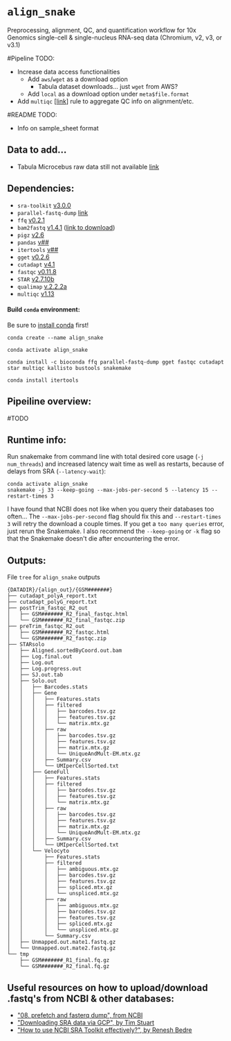 # `align_snake`
Preprocessing, alignment, QC, and quantification workflow for 10x Genomics single-cell & single-nucleus RNA-seq data (Chromium, v2, v3, or v3.1)

#Pipeline TODO:
- Increase data access functionalities
  - Add `aws`/`wget` as a download option
    - Tabula dataset downloads... just `wget` from AWS?
  - Add `local` as a download option under `meta$file.format`
- Add `multiqc` [[link](https://multiqc.info/)] rule to aggregate QC info on alignment/etc.

#README TODO:
- Info on sample_sheet format

## Data to add...
- Tabula Microcebus raw data still not available [link](https://tabula-microcebus.ds.czbiohub.org/whereisthedata)

## **Dependencies:**
- `sra-toolkit` [v3.0.0](https://github.com/ncbi/sra-tools/wiki/01.-Downloading-SRA-Toolkit)
- `parallel-fastq-dump` [link](https://github.com/rvalieris/parallel-fastq-dump)
- `ffq` [v0.2.1](https://github.com/pachterlab/ffq)
- `bam2fastq` [v1.4.1](https://github.com/10XGenomics/bamtofastq/blob/master/README.md) ([link to download](https://github.com/10XGenomics/bamtofastq/releases))
- `pigz` [v2.6](https://zlib.net/pigz/)
- `pandas` [v##]()
- `itertools` [v##]()
- `gget` [v0.2.6](https://github.com/pachterlab/gget)
- `cutadapt` [v4.1](https://cutadapt.readthedocs.io/en/stable/)
- `fastqc` [v0.11.8](https://www.bioinformatics.babraham.ac.uk/projects/fastqc/)
- `STAR` [v2.7.10b](https://github.com/alexdobin/STAR)
- `qualimap` [v.2.2.2a](http://qualimap.conesalab.org/)
- `multiqc` [v1.13](https://multiqc.info/)


#### **Build `conda` environment:**
Be sure to [install conda](https://docs.conda.io/projects/conda/en/latest/user-guide/install/index.html) first!
```
conda create --name align_snake

conda activate align_snake

conda install -c bioconda ffq parallel-fastq-dump gget fastqc cutadapt star multiqc kallisto bustools snakemake

conda install itertools
```

## **Pipeiline overview:**
#TODO

## **Runtime info:**
Run snakemake from command line with total desired core usage (`-j num_threads`) and increased latency wait time as well as restarts, because of delays from SRA (`--latency-wait`):
```
conda activate align_snake
snakemake -j 33 --keep-going --max-jobs-per-second 5 --latency 15 --restart-times 3
```
I have found that NCBI does not like when you query their databases too often... The `--max-jobs-per-second` flag should fix this and `--restart-times 3` will retry the download a couple times. If you get a `too many queries` error, just rerun the Snakemake. I also recommend the `--keep-going` or `-k` flag so that the Snakemake doesn't die after encountering the error.


## **Outputs:**
File `tree` for `align_snake` outputs
```
{DATADIR}/{align_out}/{GSM#######}
├── cutadapt_polyA_report.txt
├── cutadapt_polyG_report.txt
├── postTrim_fastqc_R2_out
│   ├── GSM#######_R2_final_fastqc.html
│   └── GSM#######_R2_final_fastqc.zip
├── preTrim_fastqc_R2_out
│   ├── GSM#######_R2_fastqc.html
│   └── GSM#######_R2_fastqc.zip
├── STARsolo
│   ├── Aligned.sortedByCoord.out.bam
│   ├── Log.final.out
│   ├── Log.out
│   ├── Log.progress.out
│   ├── SJ.out.tab
│   ├── Solo.out
│   │   ├── Barcodes.stats
│   │   ├── Gene
│   │   │   ├── Features.stats
│   │   │   ├── filtered
│   │   │   │   ├── barcodes.tsv.gz
│   │   │   │   ├── features.tsv.gz
│   │   │   │   └── matrix.mtx.gz
│   │   │   ├── raw
│   │   │   │   ├── barcodes.tsv.gz
│   │   │   │   ├── features.tsv.gz
│   │   │   │   ├── matrix.mtx.gz
│   │   │   │   └── UniqueAndMult-EM.mtx.gz
│   │   │   ├── Summary.csv
│   │   │   └── UMIperCellSorted.txt
│   │   ├── GeneFull
│   │   │   ├── Features.stats
│   │   │   ├── filtered
│   │   │   │   ├── barcodes.tsv.gz
│   │   │   │   ├── features.tsv.gz
│   │   │   │   └── matrix.mtx.gz
│   │   │   ├── raw
│   │   │   │   ├── barcodes.tsv.gz
│   │   │   │   ├── features.tsv.gz
│   │   │   │   ├── matrix.mtx.gz
│   │   │   │   └── UniqueAndMult-EM.mtx.gz
│   │   │   ├── Summary.csv
│   │   │   └── UMIperCellSorted.txt
│   │   └── Velocyto
│   │       ├── Features.stats
│   │       ├── filtered
│   │       │   ├── ambiguous.mtx.gz
│   │       │   ├── barcodes.tsv.gz
│   │       │   ├── features.tsv.gz
│   │       │   ├── spliced.mtx.gz
│   │       │   └── unspliced.mtx.gz
│   │       ├── raw
│   │       │   ├── ambiguous.mtx.gz
│   │       │   ├── barcodes.tsv.gz
│   │       │   ├── features.tsv.gz
│   │       │   ├── spliced.mtx.gz
│   │       │   └── unspliced.mtx.gz
│   │       └── Summary.csv
│   ├── Unmapped.out.mate1.fastq.gz
│   └── Unmapped.out.mate2.fastq.gz
└── tmp
    ├── GSM#######_R1_final.fq.gz
    └── GSM#######_R2_final.fq.gz
```


## Useful resources on how to upload/download .fastq's from NCBI & other databases:
- ["08. prefetch and fasterq dump", from NCBI](https://github.com/ncbi/sra-tools/wiki/08.-prefetch-and-fasterq-dump)
- ["Downloading SRA data via GCP", by Tim Stuart](https://timoast.github.io/blog/downloading-sra-data-via-gcp/)
- ["How to use NCBI SRA Toolkit effectively?", by Renesh Bedre](https://www.reneshbedre.com/blog/ncbi_sra_toolkit.html)
